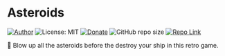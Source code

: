 # Asteroids
[![Author](https://img.shields.io/badge/Author-ianramzy-brightgreen.svg)](https://ianramzy.com)
![License: MIT](https://img.shields.io/badge/License-MIT-yellow.svg) 
[![Donate](https://img.shields.io/badge/Donate-PayPal-brightgreen.svg)](https://paypal.me/ianramzy)
![GitHub repo size](https://img.shields.io/github/repo-size/ianramzy/asteroids.svg)
[![Repo Link](https://img.shields.io/badge/Repo-Link-black.svg)](https://github.com/ianramzy/asteroids)

🚀 Blow up all the asteroids before the destroy your ship in this retro game.
